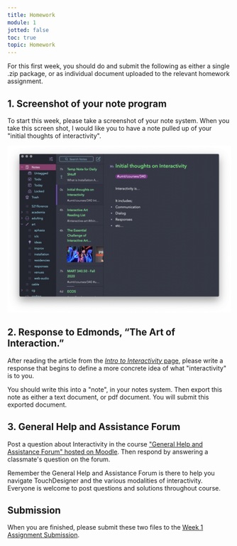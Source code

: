 ```yaml
---
title: Homework
module: 1
jotted: false
toc: true
topic: Homework
---
```


For this first week, you should do and submit the following as either a single .zip package, or as individual document uploaded to the relevant homework assignment.

## 1. Screenshot of your note program

To start this week, please take a screenshot of your note system. When you take this screen shot, I would like you to have a note pulled up of your "initial thoughts of interactivity".

![Homework 1, screenshot example of notes program, with initial thoughts on interactivity.](../imgs/hw1-example.png "Homework 1, screenshot example of notes program, with initial thoughts on interactivity.")

## 2. Response to Edmonds, “The Art of Interaction.”

After reading the article from the [_Intro to Interactivity_ page]({{site.baseurl}}/modules/week-1/interactive-intro/#further-reading), please write a response that begins to define a more concrete idea of what "interactivity" is to you.

You should write this into a "note", in your notes system. Then export this note as either a text document, or pdf document. You will submit this exported document.


## 3. General Help and Assistance Forum

Post a question about Interactivity in the course ["General Help and Assistance Forum" hosted on Moodle](https://moodle.umt.edu/mod/hsuforum/view.php?id=2447330).
Then respond by answering a classmate's question on the forum. 

Remember the General Help and Assistance Forum is there to help you navigate TouchDesigner and the various modalities of interactivity. Everyone is welcome to post questions and solutions throughout course. 

## Submission

When you are finished, please submit these two files to the [Week 1 Assignment Submission](https://moodle.umt.edu/mod/assign/view.php?id=2447336).
